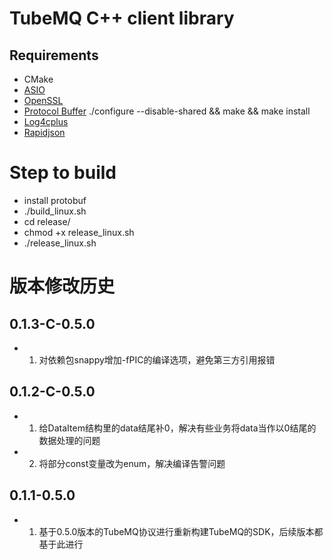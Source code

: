 <!--

    Licensed to the Apache Software Foundation (ASF) under one
    or more contributor license agreements.  See the NOTICE file
    distributed with this work for additional information
    regarding copyright ownership.  The ASF licenses this file
    to you under the Apache License, Version 2.0 (the
    "License"); you may not use this file except in compliance
    with the License.  You may obtain a copy of the License at

      http://www.apache.org/licenses/LICENSE-2.0

    Unless required by applicable law or agreed to in writing,
    software distributed under the License is distributed on an
    "AS IS" BASIS, WITHOUT WARRANTIES OR CONDITIONS OF ANY
    KIND, either express or implied.  See the License for the
    specific language governing permissions and limitations
    under the License.

-->


# TubeMQ C++ client library
## Requirements

 * CMake
 * [ASIO](https://github.com/chriskohlhoff/asio.git)
 * [OpenSSL](https://github.com/openssl/openssl.git)
 * [Protocol Buffer](https://developers.google.com/protocol-buffers/) ./configure --disable-shared && make && make install
 * [Log4cplus](https://github.com/log4cplus/log4cplus.git)
 * [Rapidjson](https://github.com/Tencent/rapidjson.git) 

# Step to build
  * install protobuf
  * ./build_linux.sh
  * cd release/
  * chmod +x release_linux.sh
  * ./release_linux.sh 
 

# 版本修改历史

## 0.1.3-C-0.5.0 
- 1. 对依赖包snappy增加-fPIC的编译选项，避免第三方引用报错

## 0.1.2-C-0.5.0 
- 1. 给DataItem结构里的data结尾补0，解决有些业务将data当作以0结尾的数据处理的问题
- 2. 将部分const变量改为enum，解决编译告警问题
 
## 0.1.1-0.5.0
 - 1. 基于0.5.0版本的TubeMQ协议进行重新构建TubeMQ的SDK，后续版本都基于此进行
 
